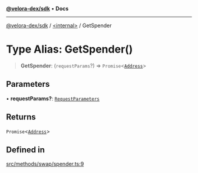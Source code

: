[**@velora-dex/sdk**](../../README.md) • **Docs**

***

[@velora-dex/sdk](../../globals.md) / [\<internal\>](../README.md) / GetSpender

# Type Alias: GetSpender()

> **GetSpender**: (`requestParams`?) => `Promise`\<[`Address`](../../type-aliases/Address.md)\>

## Parameters

• **requestParams?**: [`RequestParameters`](RequestParameters.md)

## Returns

`Promise`\<[`Address`](../../type-aliases/Address.md)\>

## Defined in

[src/methods/swap/spender.ts:9](https://github.com/VeloraDEX/sdk/blob/master/src/methods/swap/spender.ts#L9)
